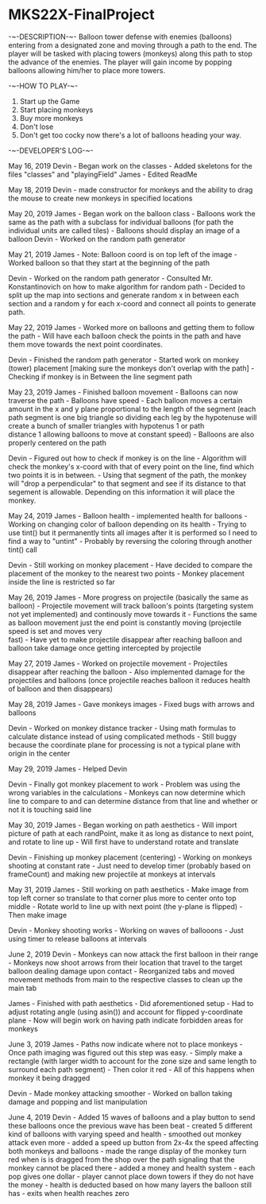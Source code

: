 # MKS22X-FinalProject

-~-DESCRIPTION-~-
Balloon tower defense with enemies (balloons) entering from a designated zone and moving through a path to the end. The player will be tasked with placing towers (monkeys) along this path to stop the advance of the enemies. The player will gain income by popping balloons  allowing him/her to place more towers. 



-~-HOW TO PLAY-~-
1. Start up the Game
2. Start placing monkeys
3. Buy more monkeys
4. Don't lose
5. Don't get too cocky now there's a lot of balloons heading your way.



-~-DEVELOPER'S LOG-~-

May 16, 2019
Devin - Began work on the classes
      - Added skeletons for the files "classes" and "playingField"
James - Edited ReadMe

May 18, 2019
Devin - made constructor for monkeys and the ability to drag the mouse to create new monkeys in specified locations

May 20, 2019
James - Began work on the balloon class
      - Balloons work the same as the path with a subclass for individual balloons (for path the individual units are called tiles)
      - Balloons should display an image of a balloon
Devin - Worked on the random path generator

May 21, 2019
James - Note: Balloon coord is on top left of the image
      - Worked balloon so that they start at the beginning of the path
      
Devin - Worked on the random path generator
      - Consulted Mr. Konstantinovich on how to make algorithm for random path
      - Decided to split up the map into sections and generate random x in between each section and a random y for each x-coord 
        and connect all points to generate path.
      
May 22, 2019
James - Worked more on balloons and getting them to follow the path
      - Will have each balloon check the points in the path and have them move towards the next point coordinates.
      
Devin - Finished the random path generator
      - Started work on monkey (tower) placement [making sure the monkeys don't overlap with the path]
      - Checking if monkey is in Between the line segment path
      
May 23, 2019
James - Finished balloon movement
      - Balloons can now traverse the path
      - Balloons have speed
      - Each balloon moves a certain amount in the x and y plane proportional to the length of the segment (each path segment is 
        one big triangle so dividing each leg by the hypotenuse will create a bunch of smaller triangles with hypotenus 1 or path   
        distance 1 allowing balloons to move at constant speed)
      - Balloons are also properly centered on the path
      
Devin - Figured out how to check if monkey is on the line
      - Algorithm will check the monkey's x-coord with that of every point on the line, find which two points it is in between.
      - Using that segment of the path, the monkey will "drop a perpendicular" to that segment and see if its distance to that           
        segement is allowable. Depending on this information it will place the monkey.
      
May 24, 2019
James - Balloon health - implemented health for balloons
      - Working on changing color of balloon depending on its health
      - Trying to use tint() but it permanently tints all images after it is performed so I need to find a way to "untint"
      - Probably by reversing the coloring through another tint() call

Devin - Still working on monkey placement
      - Have decided to compare the placement of the monkey to the nearest two points
      - Monkey placement inside the line is restricted so far

May 26, 2019
James - More progress on projectile (basically the same as balloon)
      - Projectile movement will track balloon's points (targeting system not yet implemented) and continously move towards it
      - Functions the same as balloon movement just the end point is constantly moving (projectile speed is set and moves very      
        fast)
      - Have yet to make projectile disappear after reaching balloon and balloon take damage once getting intercepted by 
        projectile

May 27, 2019
James - Worked on projectile movement
      - Projectiles disappear after reaching the balloon
      - Also implemented damage for the projectiles and balloons (once projectile reaches balloon it reduces health of balloon 
        and then disappears)
        
May 28, 2019
James - Gave monkeys images
      - Fixed bugs with arrows and balloons

Devin - Worked on monkey distance tracker
      - Using math formulas to calculate distance instead of using complicated methods
      - Still buggy because the coordinate plane for processing is not a typical plane with origin in the center

May 29, 2019
James - Helped Devin

Devin - Finally got monkey placement to work
      - Problem was using the wrong variables in the calculations
      - Monkeys can now determine which line to compare to and can determine distance from that line and whether or not it is 
        touching said line

May 30, 2019
James - Began working on path aesthetics
      - Will import picture of path at each randPoint, make it as long as distance to next point, and rotate to line up
      - Will first have to understand rotate and translate

Devin - Finishing up monkey placement (centering)
      - Working on monkeys shooting at constant rate
      - Just need to develop timer (probably based on frameCount) and making new projectile at monkeys at intervals
      
May 31, 2019
James - Still working on path aesthetics
      - Make image from top left corner so translate to that corner plus more to center onto top middle
      - Rotate world to line up with next point (the y-plane is flipped)
      - Then make image
      
Devin - Monkey shooting works
      - Working on waves of ballooons
      - Just using timer to release balloons at intervals
      
June 2, 2019
Devin - Monkeys can now attack the first balloon in their range
      - Monkeys now shoot arrows from their location that travel to the target balloon dealing damage upon contact
      - Reorganized tabs and moved movement methods from main to the respective classes to clean up the main tab
      
James - Finished with path aesthetics
      - Did aforementioned setup
      - Had to adjust rotating angle (using asin()) and account for flipped y-coordinate plane
      - Now will begin work on having path indicate forbidden areas for monkeys
      
June 3, 2019
James - Paths now indicate where not to place monkeys
      - Once path imaging was figured out this step was easy.
      - Simply make a rectangle (with larger width to account for the zone size and same length to surround each path segment)
      - Then color it red
      - All of this happens when monkey it being dragged

Devin - Made monkey attacking smoother
      - Worked on ballon taking damage and popping and list manipulation
   
June 4, 2019
Devin - Added 15 waves of balloons and a play button to send these balloons once the previous wave has been beat
      - created 5 different kind of balloons with varying speed and health
      - smoothed out monkey attack even more
      - added a speed up button from 2x-4x the speed affecting both monkeys and balloons
      - made the range display of the monkey turn red when is is dragged from the shop over the path signaling that the monkey cannot be         placed there
      - added a money and health system 
            - each pop gives one dollar
            - player cannot place down towers if they do not have the money
            - health is deducted based on how many layers the balloon still has
            - exits when health reaches zero
      
